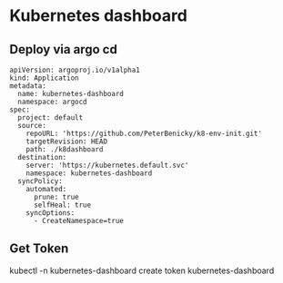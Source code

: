 # Kubernetes dashboard

## Deploy via argo cd
```
apiVersion: argoproj.io/v1alpha1
kind: Application
metadata:
  name: kubernetes-dashboard
  namespace: argocd
spec:
  project: default
  source:
    repoURL: 'https://github.com/PeterBenicky/k8-env-init.git'
    targetRevision: HEAD
    path: ./k8dashboard
  destination:
    server: 'https://kubernetes.default.svc'
    namespace: kubernetes-dashboard
  syncPolicy:
    automated:
      prune: true
      selfHeal: true
    syncOptions:
      - CreateNamespace=true
```
## Get Token
kubectl -n kubernetes-dashboard create token kubernetes-dashboard
